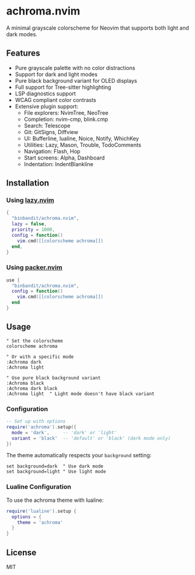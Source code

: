 # achroma.nvim

A minimal grayscale colorscheme for Neovim that supports both light and dark modes.

## Features

- Pure grayscale palette with no color distractions
- Support for dark and light modes
- Pure black background variant for OLED displays
- Full support for Tree-sitter highlighting
- LSP diagnostics support
- WCAG compliant color contrasts
- Extensive plugin support:
  - File explorers: NvimTree, NeoTree
  - Completion: nvim-cmp, blink.cmp
  - Search: Telescope
  - Git: GitSigns, Diffview
  - UI: Bufferline, lualine, Noice, Notify, WhichKey
  - Utilities: Lazy, Mason, Trouble, TodoComments
  - Navigation: Flash, Hop
  - Start screens: Alpha, Dashboard
  - Indentation: IndentBlankline

## Installation

### Using [lazy.nvim](https://github.com/folke/lazy.nvim)

```lua
{
  "binbandit/achroma.nvim",
  lazy = false,
  priority = 1000,
  config = function()
    vim.cmd([[colorscheme achroma]])
  end,
}
```

### Using [packer.nvim](https://github.com/wbthomason/packer.nvim)

```lua
use {
  "binbandit/achroma.nvim",
  config = function()
    vim.cmd([[colorscheme achroma]])
  end
}
```

## Usage

```vim
" Set the colorscheme
colorscheme achroma

" Or with a specific mode
:Achroma dark
:Achroma light

" Use pure black background variant
:Achroma black
:Achroma dark black
:Achroma light  " Light mode doesn't have black variant
```

### Configuration

```lua
-- Set up with options
require('achroma').setup({
  mode = 'dark',     -- 'dark' or 'light'
  variant = 'black'  -- 'default' or 'black' (dark mode only)
})
```

The theme automatically respects your `background` setting:

```vim
set background=dark  " Use dark mode
set background=light " Use light mode
```

### Lualine Configuration

To use the achroma theme with lualine:

```lua
require('lualine').setup {
  options = {
    theme = 'achroma'
  }
}
```

## License

MIT